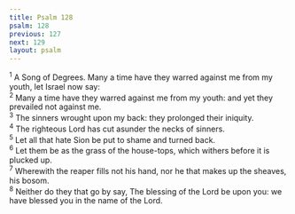 ```yaml
---
title: Psalm 128
psalm: 128
previous: 127
next: 129
layout: psalm
---
```

<div class="psalm-verse"><sup class="verse-number">1</sup> A Song of Degrees. Many a time have they warred against me from my youth, let Israel now say: </div><div class="psalm-verse"><sup class="verse-number">2</sup> Many a time have they warred against me from my youth: and yet they prevailed not against me. </div><div class="psalm-verse"><sup class="verse-number">3</sup> The sinners wrought upon my back: they prolonged their iniquity. </div><div class="psalm-verse"><sup class="verse-number">4</sup> The righteous Lord has cut asunder the necks of sinners. </div><div class="psalm-verse"><sup class="verse-number">5</sup> Let all that hate Sion be put to shame and turned back. </div><div class="psalm-verse"><sup class="verse-number">6</sup> Let them be as the grass of the house-tops, which withers before it is plucked up. </div><div class="psalm-verse"><sup class="verse-number">7</sup> Wherewith the reaper fills not his hand, nor he that makes up the sheaves, his bosom. </div><div class="psalm-verse"><sup class="verse-number">8</sup> Neither do they that go by say, The blessing of the Lord be upon you: we have blessed you in the name of the Lord. </div>
